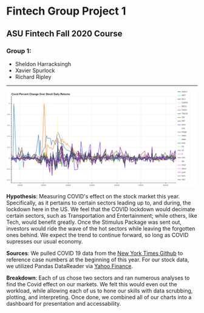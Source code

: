 # Fintech Group Project 1
## ASU Fintech Fall 2020 Course
### Group 1:
 * Sheldon Harracksingh
 * Xavier Spurlock
 * Richard Ripley
 ---

![Covid rise over stock market daily returns](Images/Covid_plot.png)

**Hypothesis**: Measuring COVID's effect on the stock market this year. Specifically, as it pertains to certain sectors leading up to, and during, the lockdown here in the US. We feel that the COVID lockdown would decimate certain sectors, such as Transportation and Entertainment; while others, like Tech, would benefit greatly. Once the Stimulus Package was sent out, investors would ride the wave of the hot sectors while leaving the forgotten ones behind. We expect the trend to continue forward, so long as COVID supresses our usual economy. 
 
 **Sources**: We pulled COVID 19 data from the [New York Times Github](https://github.com/nytimes/covid-19-data/blob/master/us.csv) to reference case numbers at the beginning of this year. For our stock data, we utilized Pandas DataReader via [Yahoo Finance](https://finance.yahoo.com). 
 
**Breakdown**: Each of us chose two sectors and ran numerous analyses to find the Covid effect on our markets. We felt this would even out the workload, while allowing each of us to hone our skills with data scrubbing, plotting, and interpreting. Once done, we combined all of our charts into a dashboard for presentation and accessability.  
